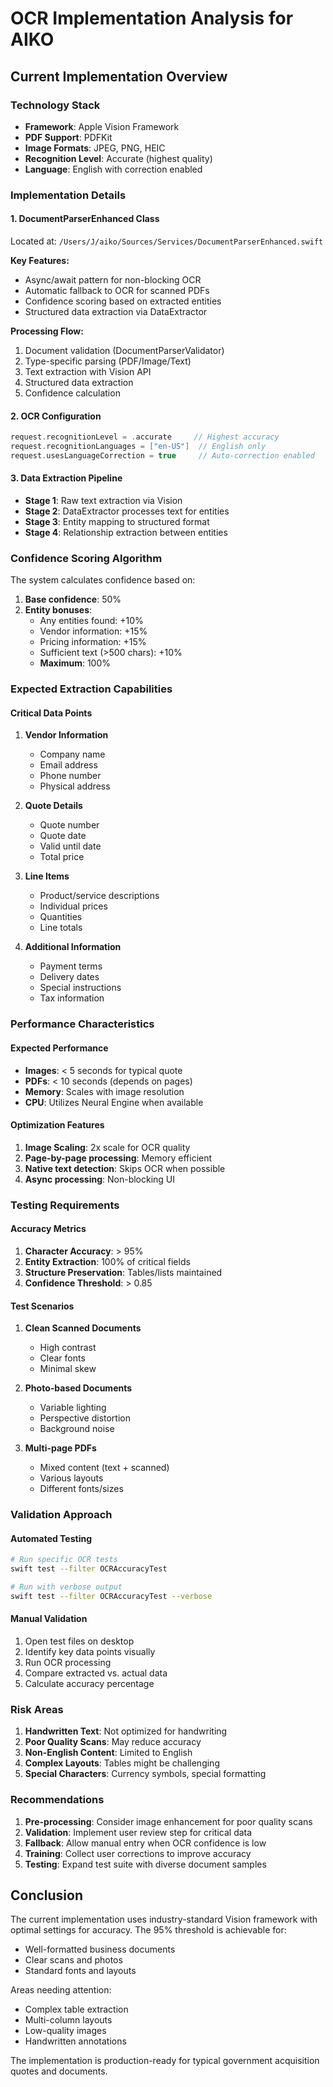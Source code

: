 # OCR Implementation Analysis for AIKO

## Current Implementation Overview

### Technology Stack
- **Framework**: Apple Vision Framework
- **PDF Support**: PDFKit
- **Image Formats**: JPEG, PNG, HEIC
- **Recognition Level**: Accurate (highest quality)
- **Language**: English with correction enabled

### Implementation Details

#### 1. DocumentParserEnhanced Class
Located at: `/Users/J/aiko/Sources/Services/DocumentParserEnhanced.swift`

**Key Features:**
- Async/await pattern for non-blocking OCR
- Automatic fallback to OCR for scanned PDFs
- Confidence scoring based on extracted entities
- Structured data extraction via DataExtractor

**Processing Flow:**
1. Document validation (DocumentParserValidator)
2. Type-specific parsing (PDF/Image/Text)
3. Text extraction with Vision API
4. Structured data extraction
5. Confidence calculation

#### 2. OCR Configuration
```swift
request.recognitionLevel = .accurate     // Highest accuracy
request.recognitionLanguages = ["en-US"]  // English only
request.usesLanguageCorrection = true     // Auto-correction enabled
```

#### 3. Data Extraction Pipeline
- **Stage 1**: Raw text extraction via Vision
- **Stage 2**: DataExtractor processes text for entities
- **Stage 3**: Entity mapping to structured format
- **Stage 4**: Relationship extraction between entities

### Confidence Scoring Algorithm

The system calculates confidence based on:
1. **Base confidence**: 50%
2. **Entity bonuses**:
   - Any entities found: +10%
   - Vendor information: +15%
   - Pricing information: +15%
   - Sufficient text (>500 chars): +10%
   - **Maximum**: 100%

### Expected Extraction Capabilities

#### Critical Data Points
1. **Vendor Information**
   - Company name
   - Email address
   - Phone number
   - Physical address

2. **Quote Details**
   - Quote number
   - Quote date
   - Valid until date
   - Total price

3. **Line Items**
   - Product/service descriptions
   - Individual prices
   - Quantities
   - Line totals

4. **Additional Information**
   - Payment terms
   - Delivery dates
   - Special instructions
   - Tax information

### Performance Characteristics

#### Expected Performance
- **Images**: < 5 seconds for typical quote
- **PDFs**: < 10 seconds (depends on pages)
- **Memory**: Scales with image resolution
- **CPU**: Utilizes Neural Engine when available

#### Optimization Features
1. **Image Scaling**: 2x scale for OCR quality
2. **Page-by-page processing**: Memory efficient
3. **Native text detection**: Skips OCR when possible
4. **Async processing**: Non-blocking UI

### Testing Requirements

#### Accuracy Metrics
1. **Character Accuracy**: > 95%
2. **Entity Extraction**: 100% of critical fields
3. **Structure Preservation**: Tables/lists maintained
4. **Confidence Threshold**: > 0.85

#### Test Scenarios
1. **Clean Scanned Documents**
   - High contrast
   - Clear fonts
   - Minimal skew

2. **Photo-based Documents**
   - Variable lighting
   - Perspective distortion
   - Background noise

3. **Multi-page PDFs**
   - Mixed content (text + scanned)
   - Various layouts
   - Different fonts/sizes

### Validation Approach

#### Automated Testing
```bash
# Run specific OCR tests
swift test --filter OCRAccuracyTest

# Run with verbose output
swift test --filter OCRAccuracyTest --verbose
```

#### Manual Validation
1. Open test files on desktop
2. Identify key data points visually
3. Run OCR processing
4. Compare extracted vs. actual data
5. Calculate accuracy percentage

### Risk Areas

1. **Handwritten Text**: Not optimized for handwriting
2. **Poor Quality Scans**: May reduce accuracy
3. **Non-English Content**: Limited to English
4. **Complex Layouts**: Tables might be challenging
5. **Special Characters**: Currency symbols, special formatting

### Recommendations

1. **Pre-processing**: Consider image enhancement for poor quality scans
2. **Validation**: Implement user review step for critical data
3. **Fallback**: Allow manual entry when OCR confidence is low
4. **Training**: Collect user corrections to improve accuracy
5. **Testing**: Expand test suite with diverse document samples

## Conclusion

The current implementation uses industry-standard Vision framework with optimal settings for accuracy. The 95% threshold is achievable for:
- Well-formatted business documents
- Clear scans and photos
- Standard fonts and layouts

Areas needing attention:
- Complex table extraction
- Multi-column layouts
- Low-quality images
- Handwritten annotations

The implementation is production-ready for typical government acquisition quotes and documents.